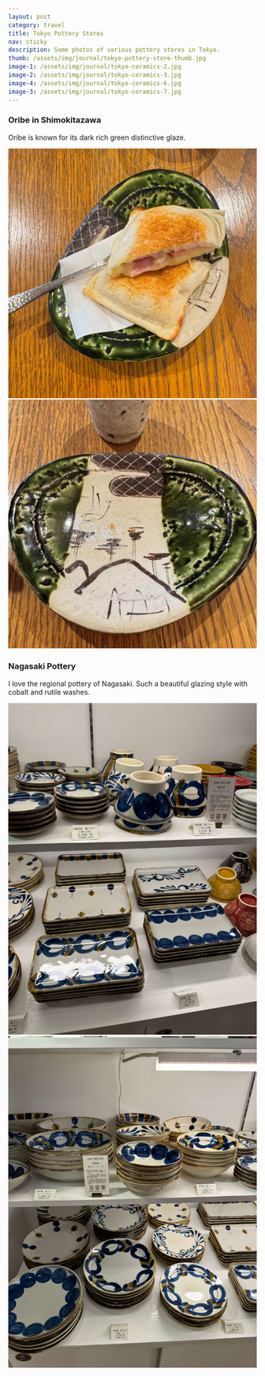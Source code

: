 ```yaml
---
layout: post
category: travel
title: Tokyo Pottery Stores
nav: sticky
description: Some photos of various pottery stores in Tokyo.
thumb: /assets/img/journal/tokyo-pottery-store-thumb.jpg
image-1: /assets/img/journal/tokyo-ceramics-2.jpg
image-2: /assets/img/journal/tokyo-ceramics-3.jpg
image-4: /assets/img/journal/tokyo-ceramics-6.jpg
image-3: /assets/img/journal/tokyo-ceramics-7.jpg
---
```

<div class="row mb-5">
    <div class="col-10">
    <h3>Oribe in Shimokitazawa</h3>
    <p>Oribe is known for its dark rich green distinctive glaze.</p>
    </div>
    <div class="col-6">
    <a href="/assets/img/journal/tokyo-ceramics-4.jpg" class="glightbox"><img src="/assets/img/journal/tokyo-ceramics-4.jpg" class="img-fluid rounded-3" alt="Oribe in Shimokitazawa"></a>
    </div>
    <div class="col-6">
    <a href="/assets/img/journal/tokyo-ceramics-5.jpg" class="glightbox"><img src="/assets/img/journal/tokyo-ceramics-5.jpg" class="img-fluid rounded-3" alt="Oribe in Shimokitazawa"></a>
    </div>
</div>

### Nagasaki Pottery
I love the regional pottery of Nagasaki. Such a beautiful glazing style with cobalt and rutile washes. 
<div class="row">
    <div class="col-6">
    <a href="/assets/img/journal/tokyo-ceramics-8.jpg" class="glightbox"><img src="/assets/img/journal/tokyo-ceramics-8.jpg" class="img-fluid rounded-3" alt="Pottery from Nagasaki"></a>
    </div>
    <div class="col-6">
    <a href="/assets/img/journal/tokyo-ceramics-9.jpg" class="glightbox"><img src="/assets/img/journal/tokyo-ceramics-9.jpg" class="img-fluid rounded-3" alt="Pottery from Nagasaki"></a>
    </div>
</div>